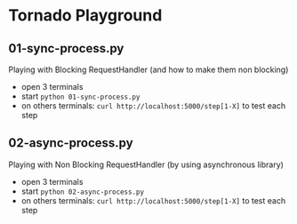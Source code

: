 Tornado Playground
==================

01-sync-process.py
------------------

Playing with Blocking RequestHandler (and how to make them non blocking)

 - open 3 terminals
 - start ``python 01-sync-process.py``
 - on others terminals: ``curl http://localhost:5000/step[1-X]`` to test each step

02-async-process.py
-------------------

Playing with Non Blocking RequestHandler (by using asynchronous library)

 - open 3 terminals
 - start ``python 02-async-process.py``
 - on others terminals: ``curl http://localhost:5000/step[1-X]`` to test each step
